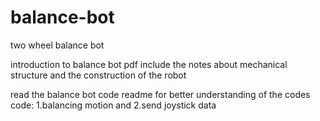  # balance-bot
two wheel balance bot

introduction to balance bot pdf include the notes about mechanical structure and the construction of the robot

read the balance bot code readme for better understanding of the codes 
code: 1.balancing motion and 2.send joystick data 
